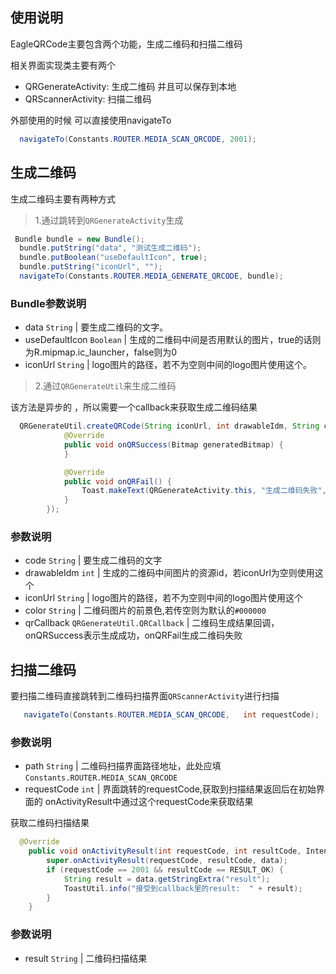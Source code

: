 ## 使用说明

EagleQRCode主要包含两个功能，生成二维码和扫描二维码

相关界面实现类主要有两个

- QRGenerateActivity:  生成二维码 并且可以保存到本地
- QRScannerActivity:   扫描二维码

外部使用的时候 可以直接使用navigateTo

```java
  navigateTo(Constants.ROUTER.MEDIA_SCAN_QRCODE, 2001);
``` 

## 生成二维码

生成二维码主要有两种方式

>1.通过跳转到`QRGenerateActivity`生成

```java
 Bundle bundle = new Bundle();
  bundle.putString("data", "测试生成二维码");
  bundle.putBoolean("useDefaultIcon", true); 
  bundle.putString("iconUrl", "");
  navigateTo(Constants.ROUTER.MEDIA_GENERATE_QRCODE, bundle);
```
 
### Bundle参数说明

- data `String` | 要生成二维码的文字。
- useDefaultIcon `Boolean` | 生成的二维码中间是否用默认的图片，true的话则为R.mipmap.ic_launcher，false则为0
- iconUrl  `String` | logo图片的路径，若不为空则中间的logo图片使用这个。

>2.通过`QRGenerateUtil`来生成二维码

该方法是异步的 ，所以需要一个callback来获取生成二维码结果

```java
  QRGenerateUtil.createQRCode(String iconUrl, int drawableIdm, String code, String color,new QRGenerateUtil.QRCallback() {
            @Override
            public void onQRSuccess(Bitmap generatedBitmap) { 
            }

            @Override
            public void onQRFail() {
                Toast.makeText(QRGenerateActivity.this, "生成二维码失败", Toast.LENGTH_SHORT).show();
            }
        });
```

### 参数说明

- code `String` | 要生成二维码的文字
- drawableIdm `int` | 生成的二维码中间图片的资源id，若iconUrl为空则使用这个
- iconUrl  `String` | logo图片的路径，若不为空则中间的logo图片使用这个
- color  `String` | 二维码图片的前景色,若传空则为默认的`#000000`
- qrCallback `QRGenerateUtil.QRCallback` | 二维码生成结果回调，onQRSuccess表示生成成功，onQRFail生成二维码失败
 
 
## 扫描二维码

要扫描二维码直接跳转到二维码扫描界面`QRScannerActivity`进行扫描

```java
   navigateTo(Constants.ROUTER.MEDIA_SCAN_QRCODE,   int requestCode);
```

### 参数说明
- path `String` | 二维码扫描界面路径地址，此处应填 `Constants.ROUTER.MEDIA_SCAN_QRCODE`
- requestCode `int` | 界面跳转的requestCode,获取到扫描结果返回后在初始界面的 onActivityResult中通过这个requestCode来获取结果

获取二维码扫描结果

```java
  @Override
    public void onActivityResult(int requestCode, int resultCode, Intent data) {
        super.onActivityResult(requestCode, resultCode, data);
        if (requestCode == 2001 && resultCode == RESULT_OK) {
            String result = data.getStringExtra("result");
            ToastUtil.info("接受到callback里的result:  " + result);
        }
    }
```

### 参数说明

- result `String` | 二维码扫描结果
